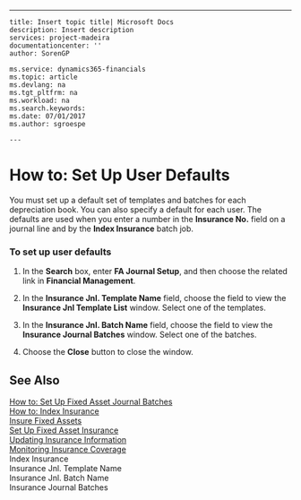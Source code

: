 ---
    title: Insert topic title| Microsoft Docs
    description: Insert description
    services: project-madeira
    documentationcenter: ''
    author: SorenGP

    ms.service: dynamics365-financials
    ms.topic: article
    ms.devlang: na
    ms.tgt_pltfrm: na
    ms.workload: na
    ms.search.keywords:
    ms.date: 07/01/2017
    ms.author: sgroespe

    ---
# How to: Set Up User Defaults
You must set up a default set of templates and batches for each depreciation book. You can also specify a default for each user. The defaults are used when you enter a number in the **Insurance No.** field on a journal line and by the **Index Insurance** batch job.  
  
### To set up user defaults  
  
1.  In the **Search** box, enter **FA Journal Setup**, and then choose the related link in **Financial Management**.  
  
2.  In the **Insurance Jnl. Template Name** field, choose the field to view the **Insurance Jnl Template List** window. Select one of the templates.  
  
3.  In the **Insurance Jnl. Batch Name** field, choose the field to view the **Insurance Journal Batches** window. Select one of the batches.  
  
4.  Choose the **Close** button to close the window.  
  
## See Also  
 [How to: Set Up Fixed Asset Journal Batches](../FullExperience/how-to-set-up-fixed-asset-journal-batches.md)   
 [How to: Index Insurance](../FullExperience/how-to-index-insurance.md)   
 [Insure Fixed Assets](../FullExperience/insure-fixed-assets.md)   
 [Set Up Fixed Asset Insurance](../FullExperience/set-up-fixed-asset-insurance.md)   
 [Updating Insurance Information](../FullExperience/updating-insurance-information.md)   
 [Monitoring Insurance Coverage](../FullExperience/monitoring-insurance-coverage.md)   
 Index Insurance   
 Insurance Jnl. Template Name   
 Insurance Jnl. Batch Name   
 Insurance Journal Batches